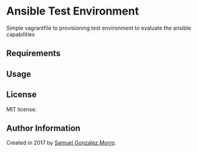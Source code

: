 # Ansible Test Environment

Simple vagrantfile to provisioning test environment to evaluate the ansible capabilities

## Requirements



## Usage

## License

MIT license.

## Author Information

Created in 2017 by [Samuel Gonzalez Morro](mailto:sgonzalezmo@gmail.com).
